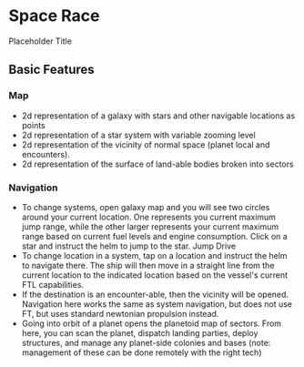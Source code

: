 # Space Race #
Placeholder Title

## Basic Features ##
### Map ###
- 2d representation of a galaxy with stars and other navigable locations as points
- 2d representation of a star system with variable zooming level
- 2d representation of the vicinity of normal space (planet local and encounters).
- 2d representation of the surface of land-able bodies broken into  sectors

### Navigation ###
- To change systems, open galaxy map and you will see two circles around your current location. One represents you current maximum jump range, while the other larger represents your current maximum range based on current fuel levels and engine consumption. Click on a star and instruct the helm to jump to the star. Jump Drive
- To change location in a system, tap on a location and instruct the helm to navigate there. The ship will then move in a straight line from the current location to the indicated location based on the vessel's current FTL capabilities.
- If the destination is an encounter-able, then the vicinity will be opened. Navigation here works the same as system navigation, but does not use FT, but uses standard newtonian propulsion instead.
- Going into orbit of a planet opens the planetoid map of sectors. From here, you can scan the planet, dispatch landing parties, deploy structures, and manage any planet-side colonies and bases (note: management of these can be done remotely with the right tech)
